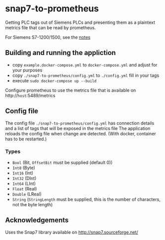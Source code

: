 # snap7-to-prometheus
Getting PLC tags out of Siemens PLCs and presenting them as a plaintext metrics file that can be read by prometheus.

For Siemens S7-1200/1500, see the [notes](http://snap7.sourceforge.net/snap7_client.html#1200_1500)

## Building and running the appliction
* copy `example.docker-compose.yml` to `docker-compose.yml` and adjust for your purposes
* copy `./snap7-to-prometheus/config.yml` to `./config.yml` fill in your tags
* execute `sudo docker-compose up --build`

Configure prometheus to use the metrics file that is available on http://`host`:5489/metrics

## Config file
The config file `./snap7-to-prometheus/config.yml` has connection details and a list of tags that will be exposed in the metrics file
The application reloads the config file when change are detected. (With docker, container has to be restarted.)

### Types
- `Bool` (Bit, `OffsetBit` must be supplied (default 0))
- `Int8` (Byte)
- `Int16` (Int)
- `Int32` (DInt)
- `Int64` (LInt)
- `Float` (Real)
- `Double` (LReal)
- `String` (`StringLength` must be supplied, this is the number of characters, not the byte length)

## Acknowledgements
Uses the Snap7 library available on http://snap7.sourceforge.net/

